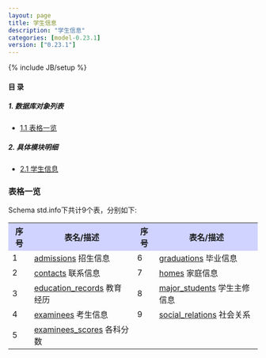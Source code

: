 ```yaml
---
layout: page
title: 学生信息 
description: "学生信息"
categories: [model-0.23.1]
version: ["0.23.1"]
---
```

{% include JB/setup %}

#### 目 录

##### 1. 数据库对象列表
  * [1.1 表格一览](index.html#表格一览)

##### 2. 具体模块明细
* [2.1 学生信息](misc.html)

### 表格一览
Schema std.info下共计9个表，分别如下:

<table class="table table-bordered table-striped table-condensed">
  <tr>
    <th style="background-color:#D0D3FF">序号</th>
    <th style="background-color:#D0D3FF">表名/描述</th>
    <th style="background-color:#D0D3FF">序号</th>
    <th style="background-color:#D0D3FF">表名/描述</th>
  </tr>
  <tr>
    <td>1</td>
    <td><a href="/std/info/misc.html#表格-admissions-招生信息">admissions</a> 招生信息</td>
    <td>6</td>
    <td><a href="/std/info/misc.html#表格-graduations-毕业信息">graduations</a> 毕业信息</td>
  </tr>
  <tr>
    <td>2</td>
    <td><a href="/std/info/misc.html#表格-contacts-联系信息">contacts</a> 联系信息</td>
    <td>7</td>
    <td><a href="/std/info/misc.html#表格-homes-家庭信息">homes</a> 家庭信息</td>
  </tr>
  <tr>
    <td>3</td>
    <td><a href="/std/info/misc.html#表格-education_records-教育经历">education_records</a> 教育经历</td>
    <td>8</td>
    <td><a href="/std/info/misc.html#表格-major_students-学生主修信息">major_students</a> 学生主修信息</td>
  </tr>
  <tr>
    <td>4</td>
    <td><a href="/std/info/misc.html#表格-examinees-考生信息">examinees</a> 考生信息</td>
    <td>9</td>
    <td><a href="/std/info/misc.html#表格-social_relations-社会关系">social_relations</a> 社会关系</td>
  </tr>
  <tr>
    <td>5</td>
    <td><a href="/std/info/misc.html#表格-examinees_scores-各科分数">examinees_scores</a> 各科分数</td>
    <td></td>
    <td></td>
  </tr>
</table>

